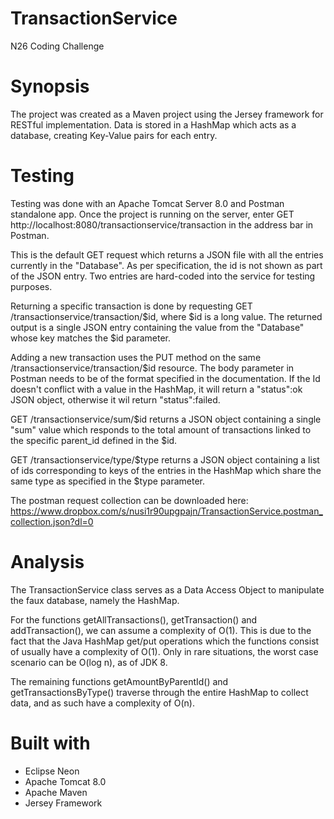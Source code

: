 # TransactionService
N26 Coding Challenge

# Synopsis

The project was created as a Maven project using the Jersey framework for RESTful implementation. 
Data is stored in a HashMap which acts as a database, creating Key-Value pairs for each entry. 

# Testing

Testing was done with an Apache Tomcat Server 8.0 and Postman standalone app.
Once the project is running on the server, enter GET http://localhost:8080/transactionservice/transaction in the address bar in Postman. 

This is the default GET request which returns a JSON file with all the entries currently in the "Database". As per specification, the id is not shown as part of the JSON entry. Two entries are hard-coded into the service for testing purposes. 

Returning a specific transaction is done by requesting GET /transactionservice/transaction/$id, where $id is a long value. The returned output is a single JSON entry containing the value from the "Database" whose key matches the $id parameter.

Adding a new transaction uses the PUT method on the same /transactionservice/transaction/$id resource. The body parameter in Postman needs to be of the format specified in the documentation. If the Id doesn't conflict with a value in the HashMap, it will return a "status":ok JSON object, otherwise it wil return "status":failed.

GET /transactionservice/sum/$id returns a JSON object containing a single "sum" value which responds to the total amount of transactions linked to the specific parent_id defined in the $id.

GET /transactionservice/type/$type returns a JSON object containing a list of ids corresponding to keys of the entries in the HashMap which share the same type as specified in the $type parameter.

The postman request collection can be downloaded here: https://www.dropbox.com/s/nusi1r90upgpajn/TransactionService.postman_collection.json?dl=0

# Analysis

The TransactionService class serves as a Data Access Object to manipulate the faux database, namely the HashMap. 

For the functions getAllTransactions(), getTransaction() and addTransaction(), we can assume a complexity of O(1). This is due to the fact that the Java HashMap get/put operations which the functions consist of usually have a complexity of O(1). Only in rare situations, the worst case scenario can be O(log n), as of JDK 8.

The remaining functions getAmountByParentId() and getTransactionsByType() traverse through the entire HashMap to collect data, and as such have a complexity of O(n). 


# Built with

* Eclipse Neon
* Apache Tomcat 8.0
* Apache Maven
* Jersey Framework
